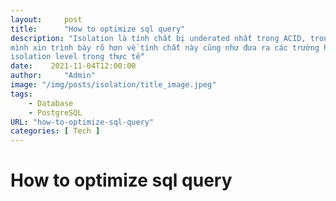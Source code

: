 ```yaml
---
layout:     post
title:      "How to optimize sql query"
description: "Isolation là tính chất bị underated nhất trong ACID, trong bài viết này
mình xin trình bày rõ hơn về tính chất này cũng như đưa ra các trường hợp cần setup đúng
isolation level trong thực tế"
date:    2021-11-04T12:00:00
author:     "Admin"
image: "/img/posts/isolation/title_image.jpeg"
tags:
    - Database
    - PostgreSQL
URL: "how-to-optimize-sql-query"
categories: [ Tech ]
---
```


# How to optimize sql query